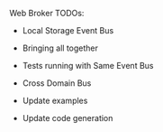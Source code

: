 
Web Broker TODOs:

- Local Storage Event Bus
- Bringing all together
- Tests running with Same Event Bus
- Cross Domain Bus

- Update examples
- Update code generation